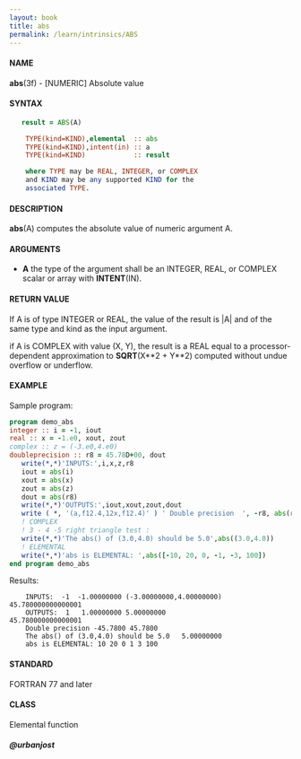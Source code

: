 ```yaml
---
layout: book
title: abs
permalink: /learn/intrinsics/ABS
---
```

#### NAME

__abs__(3f) - \[NUMERIC\] Absolute value

#### SYNTAX
```fortran
   result = ABS(A)

    TYPE(kind=KIND),elemental  :: abs
    TYPE(kind=KIND),intent(in) :: a
    TYPE(kind=KIND)            :: result

    where TYPE may be REAL, INTEGER, or COMPLEX
    and KIND may be any supported KIND for the
    associated TYPE.
```
#### DESCRIPTION

__abs__(A) computes the absolute value of numeric argument A.

#### ARGUMENTS

  - __A__
    the type of the argument shall be an INTEGER, REAL, or COMPLEX
    scalar or array with __INTENT__(IN).

#### RETURN VALUE

If A is of type INTEGER or REAL, the value of the result is |A| and of
the same type and kind as the input argument.

if A is COMPLEX with value (X, Y), the result is a REAL equal to a
processor-dependent approximation to __SQRT__(X\*\*2 + Y\*\*2) computed
without undue overflow or underflow.

#### EXAMPLE

Sample program:

```fortran
program demo_abs
integer :: i = -1, iout
real :: x = -1.e0, xout, zout
complex :: z = (-3.e0,4.e0)
doubleprecision :: r8 = 45.78D+00, dout
   write(*,*)'INPUTS:',i,x,z,r8
   iout = abs(i)
   xout = abs(x)
   zout = abs(z)
   dout = abs(r8)
   write(*,*)'OUTPUTS:',iout,xout,zout,dout
   write ( *, '(a,f12.4,12x,f12.4)' ) ' Double precision  ', -r8, abs(r8)
   ! COMPLEX
   ! 3 - 4 -5 right triangle test :
   write(*,*)'The abs() of (3.0,4.0) should be 5.0',abs((3.0,4.0))
   ! ELEMENTAL
   write(*,*)'abs is ELEMENTAL: ',abs([-10, 20, 0, -1, -3, 100])
end program demo_abs
```

Results:

```
    INPUTS:  -1  -1.00000000 (-3.00000000,4.00000000)   45.780000000000001
    OUTPUTS:  1   1.00000000 5.00000000                 45.780000000000001
    Double precision -45.7800 45.7800
    The abs() of (3.0,4.0) should be 5.0   5.00000000
    abs is ELEMENTAL: 10 20 0 1 3 100
```

#### STANDARD

FORTRAN 77 and later

#### CLASS

Elemental function

##### @urbanjost
